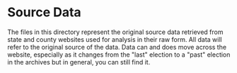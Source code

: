 # Source Data

The files in this directory represent the original source data retrieved from state and county websites
used for analysis in their raw form. All data will refer to the original source of the data. Data can and does
move across the website, especially as it changes from the "last" election to a "past" election in the archives but in general, you can still
find it. 